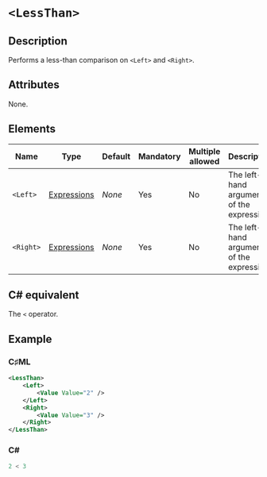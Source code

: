 # `<LessThan>`

## Description

Performs a less-than comparison on `<Left>` and `<Right>`.

## Attributes

None.

## Elements

| Name | Type | Default | Mandatory | Multiple allowed | Description |
|---|---|---|---|---|---|
| `<Left>` | [Expressions](../types/expressions.md) | *None* | Yes | No | The left-hand argument of the expression. |
| `<Right>` | [Expressions](../types/expressions.md) | *None* | Yes | No | The left-hand argument of the expression. |

## C# equivalent

The `<` operator.

## Example

### C♯ML

```xml
<LessThan>
    <Left>
        <Value Value="2" />
    </Left>
    <Right>
        <Value Value="3" />
    </Right>
</LessThan>
```

### C#

```csharp
2 < 3
```
